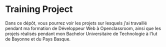 # Training Project

Dans ce dépôt, vous pourrez voir les projets sur lesquels j'ai travaillé pendant
ma formation de Développeur Web à Openclassroom, ainsi que les projets réalisés
pendant mon Bachelor Universitaire de Technologie à l'Iut de Bayonne et du Pays Basque.
